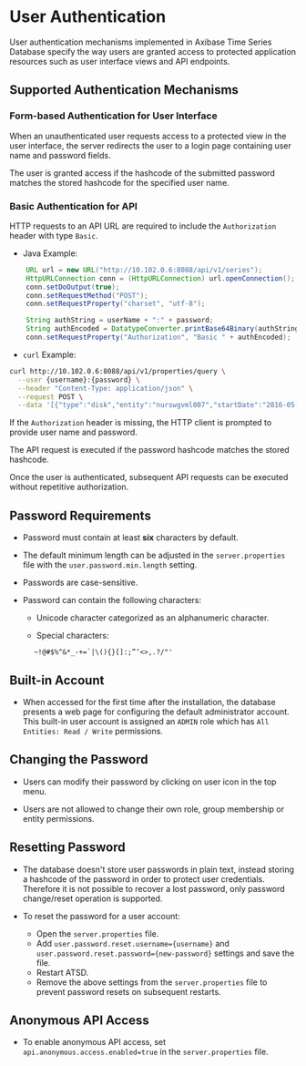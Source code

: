 # User Authentication

User authentication mechanisms implemented in Axibase Time Series Database specify the way users are granted access to protected application resources such as user interface views and API endpoints.

## Supported Authentication Mechanisms

### Form-based Authentication for User Interface

When an unauthenticated user requests access to a protected view in the user interface, the server redirects the user to a login page containing user name and password fields.

The user is granted access if the hashcode of the submitted password matches the stored hashcode for the specified user name.

### Basic Authentication for API

HTTP requests to an API URL are required to include the `Authorization` header with type `Basic`.

* Java Example:

```java
	URL url = new URL("http://10.102.0.6:8088/api/v1/series");
	HttpURLConnection conn = (HttpURLConnection) url.openConnection();
	conn.setDoOutput(true);
	conn.setRequestMethod("POST");
	conn.setRequestProperty("charset", "utf-8");

	String authString = userName + ":" + password;
	String authEncoded = DatatypeConverter.printBase64Binary(authString.getBytes());
	conn.setRequestProperty("Authorization", "Basic " + authEncoded);
```

* `curl` Example:

```bash
curl http://10.102.0.6:8088/api/v1/properties/query \
  --user {username}:{password} \
  --header "Content-Type: application/json" \
  --request POST \
  --data '[{"type":"disk","entity":"nurswgvml007","startDate":"2016-05-25T04:00:00Z","endDate":"now"}]'
```

If the `Authorization` header is missing, the HTTP client is prompted to provide user name and password. 

The API request is executed if the password hashcode matches the stored hashcode.

Once the user is authenticated, subsequent API requests can be executed without repetitive authorization.

## Password Requirements

* Password must contain at least **six** characters by default.

* The default minimum length can be adjusted in the `server.properties` file with the `user.password.min.length` setting.

* Passwords are case-sensitive.

* Password can contain the following characters:

    - Unicode character categorized as an alphanumeric character.
	
    - Special characters:

```
      ~!@#$%^&*_-+=`|\(){}[]:;”‘<>,.?/"'
```

## Built-in Account

-   When accessed for the first time after the installation, the database presents a web page for configuring the default administrator account. This built-in user account is assigned an `ADMIN` role which has `All Entities: Read / Write` permissions.

## Changing the Password

-   Users can modify their password by clicking on user icon in the top menu.

-   Users are not allowed to change their own role, group membership or entity permissions.
	
## Resetting Password

-   The database doesn't store user passwords in plain text, instead storing a hashcode of the password in order to protect user credentials. Therefore it is not possible to recover a lost password, only password change/reset operation is supported.

-   To reset the password for a user account:

    - Open the `server.properties` file.
    - Add `user.password.reset.username={username}` and `user.password.reset.password={new-password}` settings and save the file.
	- Restart ATSD.
	- Remove the above settings from the `server.properties` file to prevent password resets on subsequent restarts.

## Anonymous API Access

-   To enable anonymous API access, set `api.anonymous.access.enabled=true` in the `server.properties` file.
